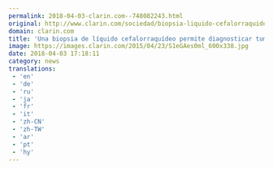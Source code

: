 ```yaml
---
permalink: 2018-04-03-clarin.com--748082243.html
original: http://www.clarin.com/sociedad/biopsia-liquido-cefalorraquideo-permite-diagnosticar-tumor-cerebral_0_r1Qon7ZsG.html
domain: clarin.com
title: 'Una biopsia de líquido cefalorraquídeo permite diagnosticar tumor cerebral'
image: https://images.clarin.com/2015/04/23/S1eGAes0ml_600x338.jpg
date: 2018-04-03 17:18:11
category: news
translations: 
 - 'en'
 - 'de'
 - 'ru'
 - 'ja'
 - 'fr'
 - 'it'
 - 'zh-CN'
 - 'zh-TW'
 - 'ar'
 - 'pt'
 - 'hy'
---
```


